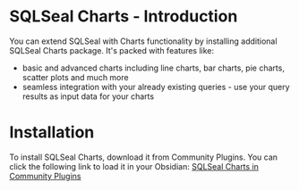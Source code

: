 # SQLSeal Charts - Introduction
You can extend SQLSeal with Charts functionality by installing additional SQLSeal Charts package. It's packed with features like:
- basic and advanced charts including line charts, bar charts, pie charts, scatter plots and much more
- seamless integration with your already existing queries - use your query results as input data for your charts

# Installation
To install SQLSeal Charts, download it from Community Plugins. You can click the following link to load it in your Obsidian: [SQLSeal Charts in Community Plugins](https://obsidian.md/plugins?id=sqlseal-charts)